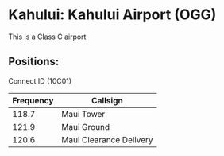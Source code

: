 # Kahului: Kahului Airport (OGG)

This is a Class C airport

## Positions:  
Connect ID (10C01)

| Frequency | Callsign |
| ---- | ---- |
| 118.7 | Maui Tower |
| 121.9 | Maui Ground  |
| 120.6 | Maui Clearance Delivery  |

